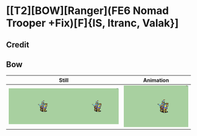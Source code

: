 # [\[T2\]\[BOW\]\[Ranger\]\(FE6 Nomad Trooper +Fix\)\[F\]{IS, ltranc, Valak}]

## Credit


	
## Bow

| Still | Animation |
| :---: | :-------: |
| ![Bow still](./Bow_000.png) | ![Bow animation](./Bow.gif) |
